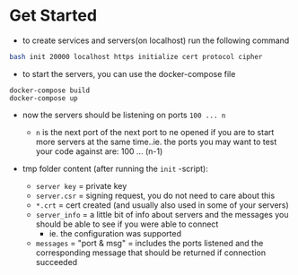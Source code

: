 # Get Started

 * to create services and servers(on localhost) run the following command

````bash
bash init 20000 localhost https initialize cert protocol cipher
````

 * to start the servers, you can use the docker-compose file

````
docker-compose build
docker-compose up
````

 * now the servers should be listening on ports `100 ... n`
	 * `n` is the next port of the next port to ne opened if you are to start more
	 servers at the same time..ie. the ports you may want to test your code against are: 100 ... (n-1)

 * tmp folder content (after running the `init` -script):
	* `server key` = private key
	* `server.csr` = signing request, you do not need to care about this
	* `*.crt`	= cert created (and usually also used in some of your servers)
	* `server_info` = a little bit of info about servers and the messages you
	should be able to see if you were able to connect
		* ie. the configuration was supported
	* `messages` = "port & msg" = includes the ports listened and the corresponding
	message that should be returned if connection succeeded
